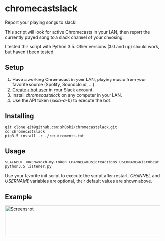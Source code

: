# chromecastslack
Report your playing songs to slack!

This script will look for active Chromecasts in your LAN, then report the currently played song to a slack channel of your choosing.

I tested this script with Python 3.5. Other versions (3.0 and up) should work, but haven't been tested.

## Setup
1. Have a working Chromecast in your LAN, playing music from your favorite source (Spotify, Soundcloud, ...).
1. [Create a bot user](https://my.slack.com/services/new/bot) in your Slack account.
1. Install *chromecastslack* on any computer in your LAN. 
1. Use the API token (*xoxb-a-b*) to execute the bot.

## Installing
```
git clone git@github.com:sh0oki/chromecastslack.git
cd chromecastslack
pip3.5 install -r ./requirements.txt
```

## Usage
```
SLACKBOT_TOKEN=xoxb-my-token CHANNEL=musicreactions USERNAME=Discobear python3.5 listener.py
```
Use your favorite init script to execute the script after restart.
*CHANNEL* and *USERNAME* variables are optional, their default values are shown above.

## Example

<img src="https://github.com/sh0oki/chromecastslack/raw/master/examples/screenshot.png" alt="Screenshot" title="One Look is Worth A Thousand Words" width="657" height="98" />
